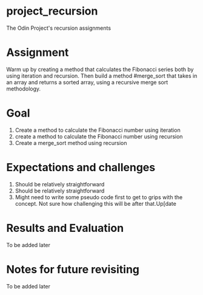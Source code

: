 # project_recursion
The Odin Project's recursion assignments

# Assignment
Warm up by creating a method that calculates the Fibonacci series both by using iteration and recursion. Then build a method #merge_sort that takes in an array and returns a sorted array, using a recursive merge sort methodology.

# Goal
1. Create a method to calculate the Fibonacci number using iteration
2. create a method to calculate the Fibonacci number using recursion
3. Create a merge_sort method using recursion

# Expectations and challenges
1. Should be relatively straightforward
2. Should be relatively straightforward
3. Might need to write some pseudo code first to get to grips with the concept. Not sure how challenging this will be after that.Up[date

# Results and Evaluation
To be added later

# Notes for future revisiting
To be added later
